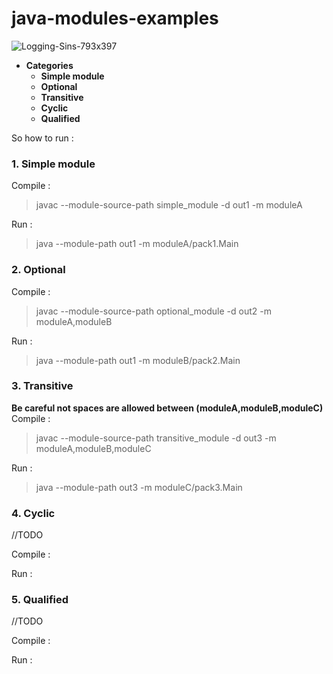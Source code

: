# java-modules-examples

![Logging-Sins-793x397](https://user-images.githubusercontent.com/20374208/58885740-674c4900-86eb-11e9-9448-b0af3d8b52c0.png)


- **Categories**
  - **Simple module**
  - **Optional**
  - **Transitive**
  - **Cyclic**
  - **Qualified**


So how to run : 

### 1. Simple module

  Compile :
> javac --module-source-path simple_module -d out1 -m moduleA

  Run :
> java --module-path out1 -m moduleA/pack1.Main


### 2. Optional 

  Compile :
> javac --module-source-path optional_module -d out2 -m moduleA,moduleB

  Run :
> java --module-path out1 -m moduleB/pack2.Main


### 3. Transitive 
 
  **Be careful not spaces are allowed between (moduleA,moduleB,moduleC)**
  Compile :
> javac --module-source-path transitive_module -d out3 -m moduleA,moduleB,moduleC


  Run :
> java --module-path out3 -m moduleC/pack3.Main


### 4. Cyclic 

//TODO

  Compile :
>

  Run :
> 


### 5. Qualified 

//TODO

  Compile :
>

  Run :
> 



